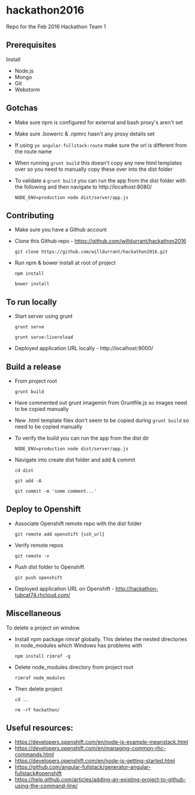 # hackathon2016
Repo for the Feb 2016 Hackathon Team 1


## Prerequisites 

Install
* Node.js
* Mongo
* Git
* Webstorm


## Gotchas

* Make sure npm is configured for external and bash proxy's aren't set
* Make sure .bowerrc & .npmrc hasn't any proxy details set
* If using ```yo angular-fullstack:route``` make sure the url is different from the route name
* When running ```grunt build``` this doesn't copy any new html templates over so you need to manually copy these over into the dist folder
* To validate a ```grunt build``` you can run the app from the dist folder with the following and then navigate to http://localhost:8080/

    ```NODE_ENV=production node dist/server/app.js```

## Contributing

* Make sure you have a Github account
* Clone this Github repo - https://github.com/willdurrant/hackathon2016

    ```git clone https://github.com/willdurrant/hackathon2016.git```

* Run npm & bower install at root of project

    ```npm install```

    ```bower install```

## To run locally

* Start server using grunt

    ```grunt serve```

    ```grunt serve:livereload```

* Deployed application URL locally - http://localhost:9000/
	
## Build a release
* From project root

    ```grunt build```
* Have commented out grunt imagemin from Gruntfile.js so images need to be copied manually
* New .html template files don't seem to be copied during ```grunt build``` so need to be copied manually
* To verify the build you can run the app from the dist dir

    ```NODE_ENV=production node dist/server/app.js```


* Navigate into create dist folder and add & commit

    ```cd dist```

    ```git add -A```

    ```git commit -m 'some comment...'```

## Deploy to Openshift	
	
* Associate Openshift remote repo with the dist folder

    ```git remote add openshift {ssh_url}```
	
* Verify remote repos

    ```git remote -v```

* Push dist folder to Openshift

  ```git push openshift```
	
* Deployed application URL on Openshift - http://hackathon-tubcat74.rhcloud.com/


## Miscellaneous

To delete a project on window.
* Install npm package rimraf globally. This deletes the nested directories in node_modules which Windows has problems with

    ```npm install rimraf -g```

* Delete node_modules directory from project root

    ```rimraf node_modules```

* Then delete project

    ```cd ..```

    ```rm -rf hackathon/```
	
## Useful resources:
* https://developers.openshift.com/en/node-js-example-meanstack.html
* https://developers.openshift.com/en/managing-common-rhc-commands.html
* https://developers.openshift.com/en/node-js-getting-started.html
* https://github.com/angular-fullstack/generator-angular-fullstack#openshift
* https://help.github.com/articles/adding-an-existing-project-to-github-using-the-command-line/
